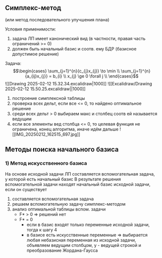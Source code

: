 ## Симплекс-метод
(или метод последовательного улучшения плана)

Условия применимости:
1) задача ЛП имеет канонический вид (в частности, правая часть ограничений >= 0)
2) должен быть начальный базис и соотв. ему БДР (базисное допустимое решение)

Задача:
$$\begin{cases}
	\sum_{j=1}^{n}{c_{j}x_{j}} \to \min \\
	\sum_{j=1}^{n}{a_{ij}x_{j}} = b_{i} \\
	 x_{j} \ge 0 \forall j \\
\end{cases}$$
![[Drawing 2025-02-12 15.32.34.excalidraw|1000]]
![[Excalidraw/Drawing 2025-02-12 15.50.25.excalidraw||1000]]
1) построение симплексной таблицы
2) проверка всех дельт, если все <= 0, то найдено оптимальное решение
3) среди всех дельт > 0 выбираем макс и столбец соотв ей называется ведущим
4) если все элементы вед столбца <= 0, то целевая функция не ограничена, конец алгоритма, иначе идём дальше
![[IMG_20250212_162515_697.jpg]]

## Методы поиска начального базиса
### 1) Метод искусственного базиса
На основе исходной задачи ЛП составляется вспомогательная задача, у которой есть начальный базис
В результате решения вспомогательной задачи находят начальный базис исходной задачи, если он существует

1) составляется вспомогательная задача
2) решаем вспомогательную задачу симплекс-методом
3) анализ оптимальной таблицы вспом. задачи
	* F* > 0 => решений нет
	* F* = 0
		* если в базис входят только переменные исходной задачи, тогда к шагу 4
		* в базисе есть искусственные переменные => выбирается любая небазисная переменная из исходной задачи, объявляем ведущим столбцом, y - ведущей строкой и преобразование Жордана-Гаусса